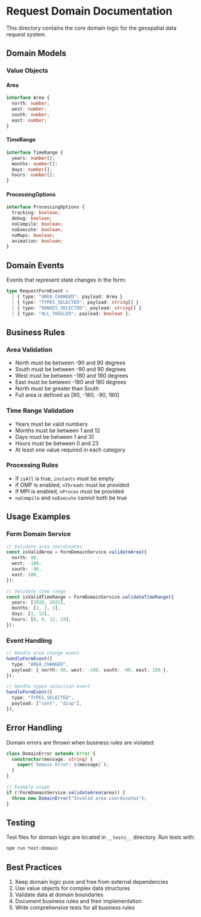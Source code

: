# Request Domain Documentation

This directory contains the core domain logic for the geospatial data request system.

## Domain Models

### Value Objects

#### Area
```typescript
interface Area {
  north: number;
  west: number;
  south: number;
  east: number;
}
```

#### TimeRange
```typescript
interface TimeRange {
  years: number[];
  months: number[];
  days: number[];
  hours: number[];
}
```

#### ProcessingOptions
```typescript
interface ProcessingOptions {
  tracking: boolean;
  debug: boolean;
  noCompile: boolean;
  noExecute: boolean;
  noMaps: boolean;
  animation: boolean;
}
```

## Domain Events

Events that represent state changes in the form:

```typescript
type RequestFormEvent =
  | { type: "AREA_CHANGED"; payload: Area }
  | { type: "TYPES_SELECTED"; payload: string[] }
  | { type: "RANGES_SELECTED"; payload: string[] }
  | { type: "ALL_TOGGLED"; payload: boolean };
```

## Business Rules

### Area Validation
- North must be between -90 and 90 degrees
- South must be between -90 and 90 degrees
- West must be between -180 and 180 degrees
- East must be between -180 and 180 degrees
- North must be greater than South
- Full area is defined as [90, -180, -90, 180]

### Time Range Validation
- Years must be valid numbers
- Months must be between 1 and 12
- Days must be between 1 and 31
- Hours must be between 0 and 23
- At least one value required in each category

### Processing Rules
- If `isAll` is true, `instants` must be empty
- If OMP is enabled, `nThreads` must be provided
- If MPI is enabled, `nProces` must be provided
- `noCompile` and `noExecute` cannot both be true

## Usage Examples

### Form Domain Service

```typescript
// Validate area coordinates
const isValidArea = FormDomainService.validateArea({
  north: 90,
  west: -180,
  south: -90,
  east: 180,
});

// Validate time range
const isValidTimeRange = FormDomainService.validateTimeRange({
  years: [2020, 2021],
  months: [1, 2, 3],
  days: [1, 15],
  hours: [0, 6, 12, 18],
});
```

### Event Handling

```typescript
// Handle area change event
handleFormEvent({
  type: "AREA_CHANGED",
  payload: { north: 90, west: -180, south: -90, east: 180 },
});

// Handle types selection event
handleFormEvent({
  type: "TYPES_SELECTED",
  payload: ["cont", "disp"],
});
```

## Error Handling

Domain errors are thrown when business rules are violated:

```typescript
class DomainError extends Error {
  constructor(message: string) {
    super(`Domain Error: ${message}`);
  }
}

// Example usage
if (!FormDomainService.validateArea(area)) {
  throw new DomainError("Invalid area coordinates");
}
```

## Testing

Test files for domain logic are located in `__tests__` directory. Run tests with:

```bash
npm run test:domain
```

## Best Practices

1. Keep domain logic pure and free from external dependencies
2. Use value objects for complex data structures
3. Validate data at domain boundaries
4. Document business rules and their implementation
5. Write comprehensive tests for all business rules

